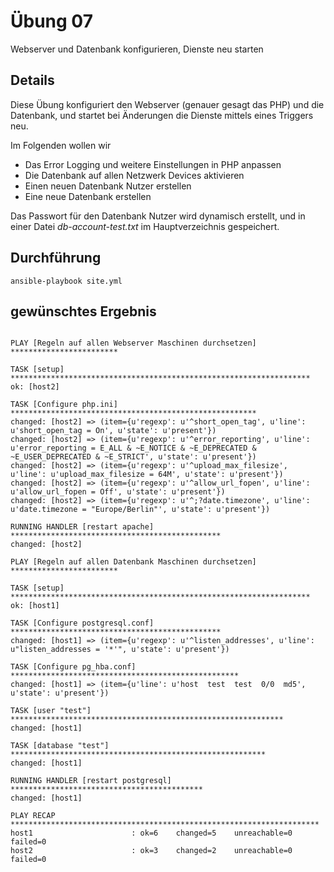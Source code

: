 # Übung 07

Webserver und Datenbank konfigurieren, Dienste neu starten

## Details

Diese Übung konfiguriert den Webserver (genauer gesagt das PHP) und die Datenbank, und startet bei Änderungen die Dienste mittels eines Triggers neu.

Im Folgenden wollen wir

* Das Error Logging und weitere Einstellungen in PHP anpassen
* Die Datenbank auf allen Netzwerk Devices aktivieren
* Einen neuen Datenbank Nutzer erstellen
* Eine neue Datenbank erstellen

Das Passwort für den Datenbank Nutzer wird dynamisch erstellt, und in einer Datei _db-account-test.txt_ im Hauptverzeichnis gespeichert.


## Durchführung

```
ansible-playbook site.yml
```

## gewünschtes Ergebnis

```

PLAY [Regeln auf allen Webserver Maschinen durchsetzen] ************************

TASK [setup] *******************************************************************
ok: [host2]

TASK [Configure php.ini] *******************************************************
changed: [host2] => (item={u'regexp': u'^short_open_tag', u'line': u'short_open_tag = On', u'state': u'present'})
changed: [host2] => (item={u'regexp': u'^error_reporting', u'line': u'error_reporting = E_ALL & ~E_NOTICE & ~E_DEPRECATED & ~E_USER_DEPRECATED & ~E_STRICT', u'state': u'present'})
changed: [host2] => (item={u'regexp': u'^upload_max_filesize', u'line': u'upload_max_filesize = 64M', u'state': u'present'})
changed: [host2] => (item={u'regexp': u'^allow_url_fopen', u'line': u'allow_url_fopen = Off', u'state': u'present'})
changed: [host2] => (item={u'regexp': u'^;?date.timezone', u'line': u'date.timezone = "Europe/Berlin"', u'state': u'present'})

RUNNING HANDLER [restart apache] ***********************************************
changed: [host2]

PLAY [Regeln auf allen Datenbank Maschinen durchsetzen] ************************

TASK [setup] *******************************************************************
ok: [host1]

TASK [Configure postgresql.conf] ***********************************************
changed: [host1] => (item={u'regexp': u'^listen_addresses', u'line': u"listen_addresses = '*'", u'state': u'present'})

TASK [Configure pg_hba.conf] ***************************************************
changed: [host1] => (item={u'line': u'host  test  test  0/0  md5', u'state': u'present'})

TASK [user "test"] *************************************************************
changed: [host1]

TASK [database "test"] *********************************************************
changed: [host1]

RUNNING HANDLER [restart postgresql] *******************************************
changed: [host1]

PLAY RECAP *********************************************************************
host1                      : ok=6    changed=5    unreachable=0    failed=0   
host2                      : ok=3    changed=2    unreachable=0    failed=0 

```

